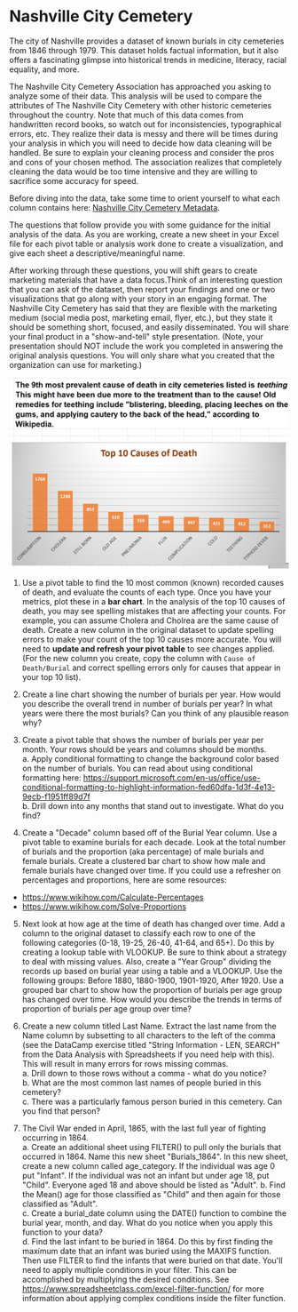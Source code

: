 # Nashville City Cemetery

The city of Nashville provides a dataset of known burials in city cemeteries from 1846 through 1979. This dataset holds factual information, but it also offers a fascinating glimpse into historical trends in medicine, literacy, racial equality, and more.

The Nashville City Cemetery Association has approached you asking to analyze some of their data. This analysis will be used to compare the attributes of The Nashville City Cemetery with other historic cemeteries throughout the country. Note that much of this data comes from handwritten record books, so watch out for inconsistencies, typographical errors, etc. They realize their data is messy and there will be times during your analysis in which you will need to decide how data cleaning will be handled. Be sure to explain your cleaning process and consider the pros and cons of your chosen method. The association realizes that completely cleaning the data would be too time intensive and they are willing to sacrifice some accuracy for speed.

Before diving into the data, take some time to orient yourself to what each column contains here: [Nashville City Cemetery Metadata](https://data.nashville.gov/api/views/diwx-fgj7/files/963c111e-2e2a-4133-a807-2becd590feb2?download=true&filename=Historic-Nashville-City-Cemetery-Interments-1846-1979-Metadata-v2.pdf).

The questions that follow provide you with some guidance for the initial analysis of the data. As you are working, create a new sheet in your Excel file for each pivot table or analysis work done to create a visualization, and give each sheet a descriptive/meaningful name.

After working through these questions, you will shift gears to create marketing materials that have a data focus.Think of an interesting question that you can ask of the dataset, then report your findings and one or two visualizations that go along with your story in an engaging format. The Nashville City Cemetery has said that they are flexible with the marketing medium (social media post, marketing email, flyer, etc.), but they state it should be something short, focused, and easily disseminated. You will share your final product in a "show-and-tell" style presentation. (Note, your presentation should NOT include the work you completed in answering the original analysis questions. You will only share what you created that the organization can use for marketing.)

![top 10 causes](assets/top_10_death_causes.png)

1. Use a pivot table to find the 10 most common (known) recorded causes of death, and evaluate the counts of each type. Once you have your metrics, plot these in a **bar chart**. In the analysis of the top 10 causes of death, you may see spelling mistakes that are affecting your counts. For example, you can assume Cholera and Cholrea are the same cause of death. Create a new column in the original dataset to update spelling errors to make your count of the top 10 causes more accurate. You will need to **update and refresh your pivot table** to see changes applied. (For the new column you create, copy the column with `Cause of Death/Burial` and correct spelling errors only for causes that appear in your top 10 list).

2. Create a line chart showing the number of burials per year. How would you describe the overall trend in number of burials per year? In what years were there the most burials? Can you think of any plausible reason why?

3. Create a pivot table that shows the number of burials per year per month. Your rows should be years and columns should be months.   
a. Apply conditional formatting to change the background color based on the number of burials. You can read about using conditional formatting here: https://support.microsoft.com/en-us/office/use-conditional-formatting-to-highlight-information-fed60dfa-1d3f-4e13-9ecb-f1951ff89d7f  
b. Drill down into any months that stand out to investigate. What do you find?

4. Create a "Decade" column based off of the Burial Year column. Use a pivot table to examine burials for each decade. Look at the total number of burials and the proportion (aka percentage) of male burials and female burials. Create a clustered bar chart to show how male and female burials have changed over time. If you could use a refresher on percentages and proportions, here are some resources:  
* https://www.wikihow.com/Calculate-Percentages
* https://www.wikihow.com/Solve-Proportions

5. Next look at how age at the time of death has changed over time. Add a column to the original dataset to classify each row to one of the following categories (0-18, 19-25, 26-40, 41-64, and 65+). Do this by creating a lookup table with VLOOKUP. Be sure to think about a strategy to deal with missing values. Also, create a "Year Group" dividing the records up based on burial year using a table and a VLOOKUP. Use the following groups: Before 1880, 1880-1900, 1901-1920, After 1920. Use a grouped bar chart to show how the proportion of burials per age group has changed over time. How would you describe the trends in terms of proportion of burials per age group over time?

6. Create a new column titled Last Name. Extract the last name from the Name column by subsetting to all characters to the left of the comma (see the DataCamp exercise titled "String Information - LEN, SEARCH" from the Data Analysis with Spreadsheets if you need help with this). This will result in many errors for rows missing commas.   
    a.  Drill down to those rows without a comma - what do you notice?  
    b.  What are the most common last names of people buried in this cemetery?  
    c.  There was a particularly famous person buried in this cemetery. Can you find that person?

7. The Civil War ended in April, 1865, with the last full year of fighting occurring in 1864.  
    a. Create an additional sheet using FILTER() to pull only the burials that occurred in 1864. Name this new sheet "Burials_1864". In this new sheet, create a new column called age_category. If the individual was age 0 put "Infant". If the individual was not an infant but under age 18, put "Child". Everyone aged 18 and above should be listed as "Adult".
    b.  Find the Mean() age for those classified as "Child" and then again for those classified as "Adult".  
    c.  Create a burial_date column using the DATE() function to combine the burial year, month, and day. What do you notice when you apply this function to your data?   
    d.  Find the last infant to be buried in 1864. Do this by first finding the maximum date that an infant was buried using the MAXIFS function. Then use FILTER to find the infants that were buried on that date. You'll need to apply multiple conditions in your filter. This can be accomplished by multiplying the desired conditions. See https://www.spreadsheetclass.com/excel-filter-function/ for more information about applying complex conditions inside the filter function.